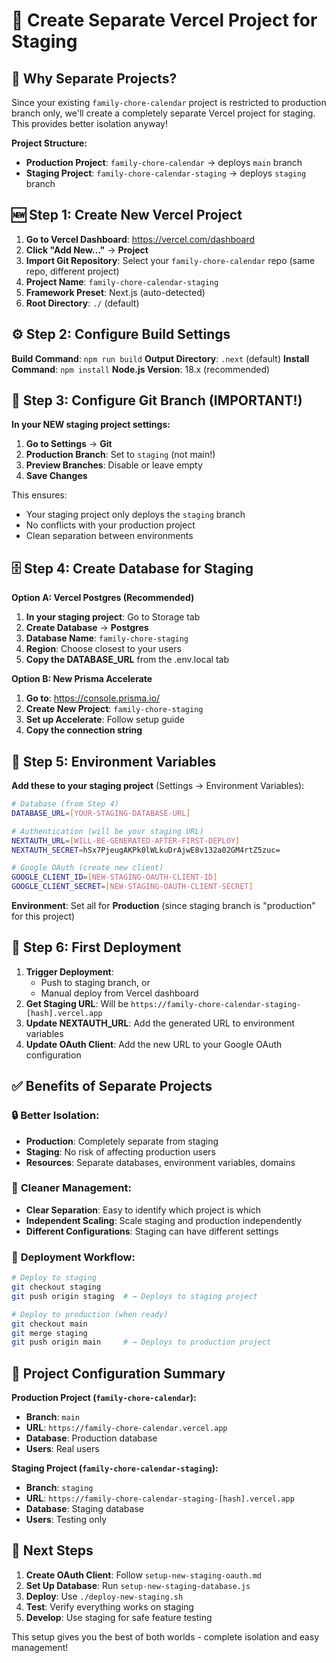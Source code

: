 # 🚀 Create Separate Vercel Project for Staging

## 🎯 Why Separate Projects?

Since your existing `family-chore-calendar` project is restricted to production branch only, we'll create a completely separate Vercel project for staging. This provides better isolation anyway!

**Project Structure:**
- **Production Project**: `family-chore-calendar` → deploys `main` branch
- **Staging Project**: `family-chore-calendar-staging` → deploys `staging` branch

## 🆕 Step 1: Create New Vercel Project

1. **Go to Vercel Dashboard**: https://vercel.com/dashboard
2. **Click "Add New..."** → **Project**
3. **Import Git Repository**: Select your `family-chore-calendar` repo (same repo, different project)
4. **Project Name**: `family-chore-calendar-staging`
5. **Framework Preset**: Next.js (auto-detected)
6. **Root Directory**: `./` (default)

## ⚙️ Step 2: Configure Build Settings

**Build Command**: `npm run build`
**Output Directory**: `.next` (default)
**Install Command**: `npm install`
**Node.js Version**: 18.x (recommended)

## 🌿 Step 3: Configure Git Branch (IMPORTANT!)

**In your NEW staging project settings:**
1. **Go to Settings** → **Git**
2. **Production Branch**: Set to `staging` (not main!)
3. **Preview Branches**: Disable or leave empty
4. **Save Changes**

This ensures:
- Your staging project only deploys the `staging` branch
- No conflicts with your production project
- Clean separation between environments

## 🗄️ Step 4: Create Database for Staging

**Option A: Vercel Postgres (Recommended)**
1. **In your staging project**: Go to Storage tab
2. **Create Database** → **Postgres**
3. **Database Name**: `family-chore-staging`
4. **Region**: Choose closest to your users
5. **Copy the DATABASE_URL** from the .env.local tab

**Option B: New Prisma Accelerate**
1. **Go to**: https://console.prisma.io/
2. **Create New Project**: `family-chore-staging`
3. **Set up Accelerate**: Follow setup guide
4. **Copy the connection string**

## 🔐 Step 5: Environment Variables

**Add these to your staging project** (Settings → Environment Variables):

```bash
# Database (from Step 4)
DATABASE_URL=[YOUR-STAGING-DATABASE-URL]

# Authentication (will be your staging URL)
NEXTAUTH_URL=[WILL-BE-GENERATED-AFTER-FIRST-DEPLOY]
NEXTAUTH_SECRET=hSx7PjeugAKPk0lWLkuDrAjwE8v132a02GM4rtZ5zuc=

# Google OAuth (create new client)
GOOGLE_CLIENT_ID=[NEW-STAGING-OAUTH-CLIENT-ID]
GOOGLE_CLIENT_SECRET=[NEW-STAGING-OAUTH-CLIENT-SECRET]
```

**Environment**: Set all for **Production** (since staging branch is "production" for this project)

## 🚀 Step 6: First Deployment

1. **Trigger Deployment**: 
   - Push to staging branch, or
   - Manual deploy from Vercel dashboard
2. **Get Staging URL**: Will be `https://family-chore-calendar-staging-[hash].vercel.app`
3. **Update NEXTAUTH_URL**: Add the generated URL to environment variables
4. **Update OAuth Client**: Add the new URL to your Google OAuth configuration

## ✅ Benefits of Separate Projects

### 🔒 **Better Isolation:**
- **Production**: Completely separate from staging
- **Staging**: No risk of affecting production users
- **Resources**: Separate databases, environment variables, domains

### 🎯 **Cleaner Management:**
- **Clear Separation**: Easy to identify which project is which
- **Independent Scaling**: Scale staging and production independently
- **Different Configurations**: Staging can have different settings

### 🚀 **Deployment Workflow:**
```bash
# Deploy to staging
git checkout staging
git push origin staging  # → Deploys to staging project

# Deploy to production (when ready)
git checkout main
git merge staging
git push origin main     # → Deploys to production project
```

## 🔧 Project Configuration Summary

**Production Project (`family-chore-calendar`):**
- **Branch**: `main`
- **URL**: `https://family-chore-calendar.vercel.app`
- **Database**: Production database
- **Users**: Real users

**Staging Project (`family-chore-calendar-staging`):**
- **Branch**: `staging`
- **URL**: `https://family-chore-calendar-staging-[hash].vercel.app`
- **Database**: Staging database
- **Users**: Testing only

## 🎯 Next Steps

1. **Create OAuth Client**: Follow `setup-new-staging-oauth.md`
2. **Set Up Database**: Run `setup-new-staging-database.js`
3. **Deploy**: Use `./deploy-new-staging.sh`
4. **Test**: Verify everything works on staging
5. **Develop**: Use staging for safe feature testing

This setup gives you the best of both worlds - complete isolation and easy management!
